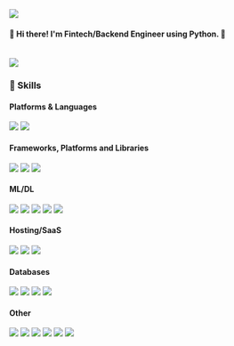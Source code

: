 <img src="https://hits.seeyoufarm.com/api/count/incr/badge.svg?url=https%3A%2F%2Fgithub.com%2Fsymnoisy&count_bg=%2379C83D&title_bg=%23555555&icon=&icon_color=%23E7E7E7&title=hits&edge_flat=false">
 

#### 👋  Hi there! I'm <b>Fintech/Backend Engineer</b> using Python. 🚀<br/>&nbsp;
<img src="https://github-readme-stats.vercel.app/api?username=symnoisy&count_private=true&show_icons=true&theme=tokyonight">

### 💪 Skills
#### Platforms & Languages
<p>
  <img src="https://img.shields.io/badge/python-%2314354C.svg?style=flat-square&logo=python&logoColor=white"/>
<!--   <img src="https://img.shields.io/badge/Kotlin-0095D5?style=flat-square&logo=Kotlin&logoColor=white"/>  -->
  <img src="https://img.shields.io/badge/-GraphQL-E10098?style=flat-square&logo=graphql"> 
</p>

#### Frameworks, Platforms and Libraries
<p>
  <img src="https://img.shields.io/badge/django-%23092E20.svg?style=flat-square&logo=django&logoColor=white"/>
  <img src="https://img.shields.io/badge/DJANGO-REST-ff1709?style=flat-square&logo=django&logoColor=white&color=ff1709&labelColor=gray">
  <img src="https://img.shields.io/badge/flask-%23000.svg?style=flat-square&logo=flask&logoColor=white">
</p>

#### ML/DL
<p>
  <img src="https://img.shields.io/badge/TensorFlow-%23FF6F00.svg?style=flat-square&logo=TensorFlow&logoColor=white">
  <img src="https://img.shields.io/badge/Keras-%23D00000.svg?style=flat-square&logo=Keras&logoColor=white">
  <img src="https://img.shields.io/badge/scikit--learn-%23F7931E.svg?style=flat-square&logo=scikit-learn&logoColor=white">
  <img src="https://img.shields.io/badge/numpy-%23013243.svg?style=flat-square&logo=numpy&logoColor=white">
  <img src="https://img.shields.io/badge/pandas-%23150458.svg?style=flat-square&logo=pandas&logoColor=white">
</p>

#### Hosting/SaaS
<p> 
  <img src="https://img.shields.io/badge/AWS-%23FF9900.svg?style=flat-square&logo=amazon-aws&logoColor=white">
  <img src="https://img.shields.io/badge/azure-%230072C6.svg?style=flat-square&logo=azure-devops&logoColor=white">
  <img src="https://img.shields.io/badge/GoogleCloud-%234285F4.svg?style=flat-square&logo=google-cloud&logoColor=white">
</p>

#### Databases
<p>
  <img src="https://img.shields.io/badge/mysql-%2300f.svg?style=flat-square&logo=mysql&logoColor=white">
  <img src="https://img.shields.io/badge/MongoDB-%234ea94b.svg?style=flat-square&logo=mongodb&logoColor=white">
  <img src="https://img.shields.io/badge/redis-%23DD0031.svg?style=flat-square&logo=redis&logoColor=white">
  <img src="https://img.shields.io/badge/MariaDB-003545?style=flat-square&logo=mariadb&logoColor=white">
</p>

#### Other
<p>
  <img src="https://img.shields.io/badge/docker-%230db7ed.svg?style=flat-square&logo=docker&logoColor=white">
  <img src="https://img.shields.io/badge/-ElasticSearch-005571?style=flat-square&logo=elasticsearch">
  <img src="https://img.shields.io/badge/markdown-%23000000.svg?style=flat-square&logo=markdown&logoColor=white">
  <img src="https://img.shields.io/badge/github-%23121011.svg?style=flat-square&logo=github&logoColor=white">
  <img src="https://img.shields.io/badge/Notion-%23000000.svg?style=flat-square&logo=notion&logoColor=white">
  <img src="https://img.shields.io/badge/jira-%230A0FFF.svg?style=flat-square&logo=jira&logoColor=white">
</p>
